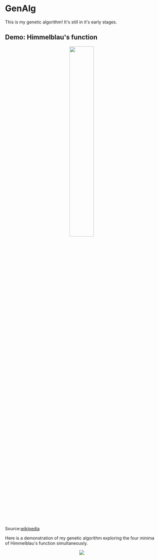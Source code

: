 # GenAlg

This is my genetic algorithm!
It's still in it's early stages. 

## Demo: Himmelblau's function

<p align = "center">
  <img src="demo/Himmelblau_function.png" width="40%">
</p>

Source:[wikipedia](https://en.wikipedia.org/wiki/Himmelblau%27s_function) 

Here is a demonstration of my genetic algorithm exploring the four minima of Himmelblau's function simultaneously.

<p align = "center">
  <img src="demo/1_x_y_0.1_0_progression.gif">
</p>
